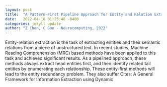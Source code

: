 ```yaml
---
layout: post
title:  "A Pattern-First Pipeline Approach for Entity and Relation Extraction"
date:   2022-04-16 01:25:48 -0400
categories: jekyll update
author: "Z Chen, C Guo - Neurocomputing, 2022"
---
```

Entity-relation extraction is the task of extracting entities and their semantic relations from a piece of unstructured text. In recent studies, Machine Reading Comprehension (MRC) based methods have been applied to this task and achieved significant results. As a pipelined approach, these methods always extract head entities first, and then identify related tail entities by enumerating each relationship. These entity-first methods will lead to the entity redundancy problem. They also suffer Cites: A General Framework for Information Extraction using Dynamic
